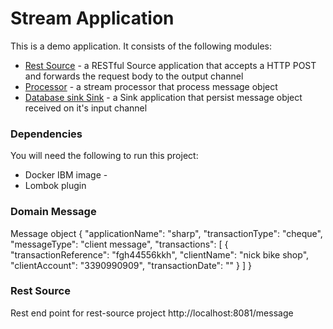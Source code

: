 # Stream Application

This is a demo application.
It consists of the following modules:

* [Rest Source](rest-source) - a RESTful Source application that accepts a HTTP POST and forwards the request body to the output channel
* [Processor](processor) - a stream processor that process message object
* [Database sink Sink](database-sink) - a Sink application that persist message object received on it's input channel

### Dependencies

You will need the following to run this project:

* Docker IBM image -
* Lombok plugin

### Domain Message

Message object
{
  "applicationName": "sharp",
  "transactionType": "cheque",
  "messageType": "client message",
  "transactions": [
    {
      "transactionReference": "fgh44556kkh",
      "clientName": "nick bike shop",
      "clientAccount": "3390990909",
      "transactionDate": ""
    }
  ]
}

### Rest Source

Rest end point for rest-source project http://localhost:8081/message

